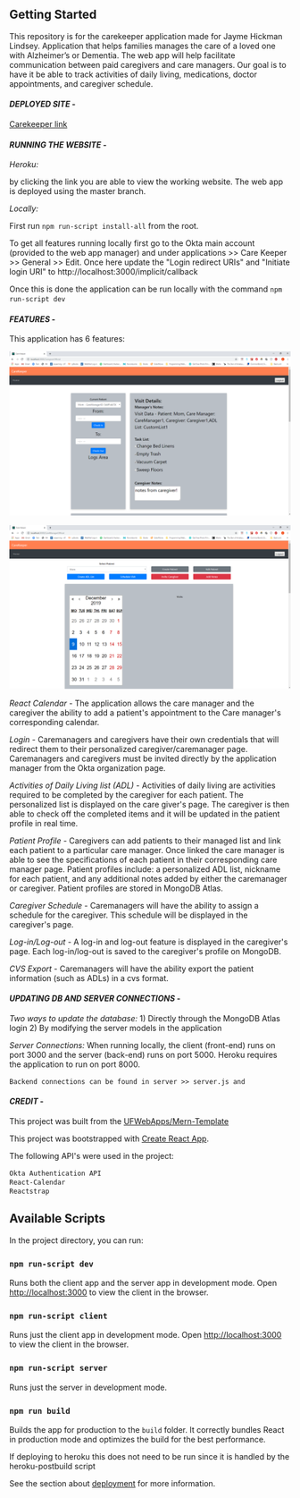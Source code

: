 ## Getting Started

This repository is for the carekeeper application made for Jayme Hickman Lindsey. Application that helps families manages the care of a loved one with Alzheimer’s or Dementia. The web app will help facilitate communication between paid caregivers and care managers. Our goal is to have it be able to track activities of daily living, medications, doctor appointments, and caregiver schedule.

#### _**DEPLOYED SITE**_ -
[Carekeeper link](https://carekeeper.herokuapp.com/)

#### _**RUNNING THE WEBSITE**_ -

*Heroku:*

by clicking the link you are able to view the working website. The web app is deployed using the master branch.

*Locally:*  

First run `npm run-script install-all` from the root.

To get all features running locally first go to the Okta main account (provided to the web app manager) and under applications >> Care Keeper >> General >> Edit. Once here update the "Login redirect URIs" and "Initiate login URI" to http://localhost:3000/implicit/callback

Once this is done the application can be run locally with the command `npm run-script dev`

#### _**FEATURES**_ -

This application has 6 features:

![Caregiver Landing Page](Screenshots/Caregiver_page.png)

![Care Manager Landing Page](Screenshots/CareManager_page.png)

*React Calendar* - The application allows the care manager and the caregiver the ability to add a patient's appointment to the Care manager's corresponding calendar. 

*Login* - Caremanagers and caregivers have their own credentials that will redirect them to their personalized caregiver/caremanager page. Caremanagers and caregivers must be invited directly by the application manager from the Okta organization page.

*Activities of Daily Living list (ADL)* - Activities of daily living are activities required to be completed by the caregiver for each patient. The personalized list is displayed on the care giver's page. The caregiver is then able to check off the completed items and it will be updated in the patient profile in real time.

*Patient Profile* - Caregivers can add patients to their managed list and link each patient to a particular care manager. Once linked the care manager is able to see the specifications of each patient in their corresponding care manager page. Patient profiles include: a personalized ADL list, nickname for each patient, and any additional notes added by either the caremanager or caregiver. Patient profiles are stored in MongoDB Atlas.

*Caregiver Schedule* - Caremanagers will have the ability to assign a schedule for the caregiver. This schedule will be displayed in the caregiver's page.

*Log-in/Log-out* - A log-in and log-out feature is displayed in the caregiver's page. Each log-in/log-out is saved to the caregiver's profile on MongoDB.

*CVS Export* - Caremanagers will have the ability export the patient information (such as ADLs) in a cvs format.  

#### _**UPDATING DB AND SERVER CONNECTIONS**_ -

*Two ways to update the database:*
    1) Directly through the MongoDB Atlas login
    2) By modifying the server models in the application

*Server Connections:*
    When running locally, the client (front-end) runs on port 3000 and the server (back-end) runs on port 5000. Heroku requires the application to run on port 8000.

    Backend connections can be found in server >> server.js and

#### _**CREDIT**_ -
This project was built from the [UFWebApps/Mern-Template](https://github.com/UFWebApps/MERN-Template)

This project was bootstrapped with [Create React App](https://github.com/facebook/create-react-app).

The following API's were used in the project:

    Okta Authentication API
    React-Calendar
    Reactstrap

## Available Scripts

In the project directory, you can run:

### `npm run-script dev`

Runs both the client app and the server app in development mode.
Open [http://localhost:3000](http://localhost:3000) to view the client in the browser.

### `npm run-script client`

Runs just the client app in development mode.
Open [http://localhost:3000](http://localhost:3000) to view the client in the browser.


### `npm run-script server`

Runs just the server in development mode.


### `npm run build`

Builds the app for production to the `build` folder.
It correctly bundles React in production mode and optimizes the build for the best performance.

If deploying to heroku this does not need to be run since it is handled by the heroku-postbuild script

See the section about [deployment](https://facebook.github.io/create-react-app/docs/deployment) for more information.
